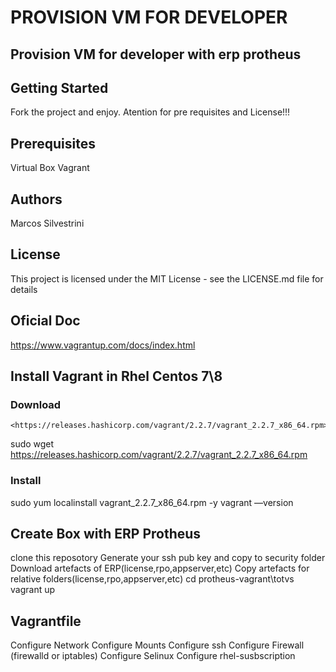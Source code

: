 # PROVISION VM FOR DEVELOPER

## Provision VM for developer with erp protheus

## Getting Started

Fork the project and enjoy.
Atention for pre requisites and License!!!

## Prerequisites

Virtual Box
Vagrant

## Authors

Marcos Silvestrini

## License

This project is licensed under the MIT License - see the LICENSE.md file for details

## Oficial Doc

<https://www.vagrantup.com/docs/index.html>

## Install Vagrant in Rhel Centos 7\8

### Download
    <https://releases.hashicorp.com/vagrant/2.2.7/vagrant_2.2.7_x86_64.rpm>
sudo wget https://releases.hashicorp.com/vagrant/2.2.7/vagrant_2.2.7_x86_64.rpm

### Install 
sudo yum localinstall vagrant_2.2.7_x86_64.rpm -y
vagrant ––version

## Create Box with ERP Protheus
   clone this reposotory
   Generate your ssh pub key and copy to security folder
   Download artefacts of ERP(license,rpo,appserver,etc)
   Copy artefacts for relative folders(license,rpo,appserver,etc)
   cd protheus-vagrant\totvs
   vagrant up

## Vagrantfile
Configure Network
Configure Mounts
Configure ssh
Configure Firewall (firewalld or iptables)
Configure Selinux
Configure rhel-susbscription
<!--stackedit_data:
eyJoaXN0b3J5IjpbMjExNzU1NTQ2Ml19
-->
